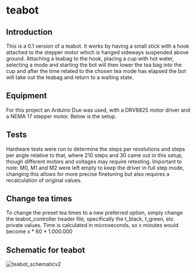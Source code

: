 # teabot

## Introduction

This is a 0.1 version of a teabot. It works by having a small stick with a hook attached to the stepper motor which is hanged sideways suspended above ground. Attaching a teabag to the hook, placing a cup with hot water, selecting a mode and starting the bot will then lower the tea bag into the cup and after the time related to the chosen tea mode has elapsed the bot will take out the teabag and return to a waiting state.

## Equipment

For this project an Arduino Due was used, with a DRV8825 motor driver and a NEMA 17 stepper motor. Below is the setup.

## Tests
Hardware tests were run to determine the steps per revolutions and steps per angle relative to that, where 210 steps and 30 came out in this setup, though different motors and voltages may require retesting. Important to note: M0, M1 and M2 were left empty to keep the driver in full step mode, changing this allows for more precise finetuning but also requires a recalculation of original values.

## Change tea times
To change the preset tea times to a new preferred option, simply change the teabot_controller header file, specifically the t_black, t_green, etc private values. Time is calculated in microseconds, so x minutes would become x * 60 * 1.000.000


## Schematic for teabot

![teabot_schematicv2](https://user-images.githubusercontent.com/47680833/67609255-1a493c00-f78c-11e9-97a2-de672e660374.png)
